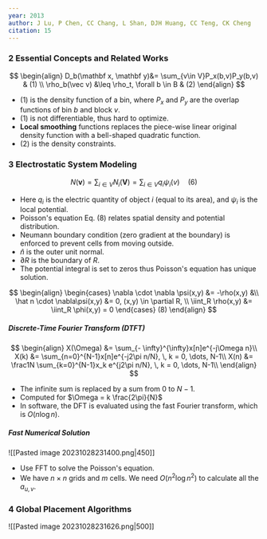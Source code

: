 ```yaml
---
year: 2013
author: J Lu, P Chen, CC Chang, L Shan, DJH Huang, CC Teng, CK Cheng
citation: 15
---
```

### 2 Essential Concepts and Related Works

$$
\begin{align}
D_b(\mathbf x, \mathbf y)&= \sum_{v\in V}P_x(b,v)P_y(b,v) & (1) \\
\rho_b(\vec v) &\leq \rho_t, \forall b \in B & (2)
\end{align}
$$

* (1) is the density function of a bin, where $P_x$ and $P_y$ are the overlap functions of bin $b$ and block $v$.
* (1) is not differentiable, thus hard to optimize.
* **Local smoothing** functions replaces the piece-wise linear original density function with a bell-shaped quadratic function.
* (2) is the density constraints.

### 3 Electrostatic System Modeling

$$
N(\mathbf v) = \sum_{i\in V}N_i(\mathbf V)= \sum_{i \in V} q_i \psi_i(v)\quad (6)
$$

* Here $q_i$ is the electric quantity of object $i$ (equal to its area), and $\psi_i$ is the local potential.
* Poisson's equation Eq. (8) relates spatial density and potential distribution.
* Neumann boundary condition (zero gradient at the boundary) is enforced to prevent cells from moving outside.
* $\hat n$ is the outer unit normal.
* $\partial R$ is the boundary of $R$.
* The potential integral is set to zeros thus Poisson's equation has unique solution.

$$
\begin{align}
\begin{cases}
\nabla \cdot \nabla \psi(x,y) &= -\rho(x,y) &\\
\hat n \cdot \nabla\psi(x,y) &= 0, (x,y) \in \partial R, \\
\iint_R \rho(x,y) &= \iint_R \phi(x,y) = 0
\end{cases}
(8)
\end{align}
$$

##### Discrete-Time Fourier Transform (DTFT)

$$
\begin{align}
X(\Omega) &= \sum_{- \infty}^{\infty}x[n]e^{-j\Omega n}\\
X(k) &= \sum_{n=0}^{N-1}x[n]e^{-j2\pi n/N}, \, k = 0, \dots, N-1\\
X(n) &= \frac1N \sum_{k=0}^{N-1}x_k e^{j2\pi n/N}, \, k = 0, \dots, N-1\\
\end{align}
$$

* The infinite sum is replaced by a sum from 0 to $N - 1$.
* Computed for $\Omega = k \frac{2\pi}{N}$
* In software, the DFT is evaluated using the fast Fourier transform, which is $O(n \log n)$.

##### Fast Numerical Solution

![[Pasted image 20231028231400.png|450]]

* Use FFT to solve the Poisson's equation.
* We have $n\times n$ grids and $m$ cells. We need $O(n^2 \log n^2)$ to calculate all the $a_{u,v}$.

### 4 Global Placement Algorithms

![[Pasted image 20231028231626.png|500]]



